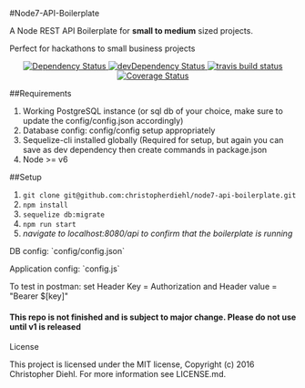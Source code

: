 #Node7-API-Boilerplate
<p>A Node REST API Boilerplate for <b>small to medium</b> sized projects.</p>
<p>Perfect for hackathons to small business projects </p>

<div align="center">
  <!-- Dependency Status -->
  <a href="https://david-dm.org/CHRISTOPHERDIEHL/node7-api-boilerplate">
    <img src="https://david-dm.org/CHRISTOPHERDIEHL/node7-api-boilerplate.svg" alt="Dependency Status" />
  </a>
  <!-- devDependency Status -->
  <a href="https://david-dm.org/CHRISTOPHERDIEHL/node7-api-boilerplate#info=devDependencies">
    <img src="https://david-dm.org/CHRISTOPHERDIEHL/node7-api-boilerplate/dev-status.svg" alt="devDependency Status" />
  </a>
  <!--Build Status -->
  <a href="https://travis-ci.org/christopherdiehl/node7-api-boilerplate/branches">
    <img src="https://travis-ci.org/christopherdiehl/node7-api-boilerplate.svg?branch=master" alt="travis build status" />
  </a>
  <!--Test Coverage -->
  <a href='https://coveralls.io/github/christopherdiehl/node7-api-boilerplate?branch=master'><img src='https://coveralls.io/repos/github/christopherdiehl/node7-api-boilerplate/badge.svg?branch=master' alt='Coverage Status' /></a>

</div>

##Requirements
1. Working PostgreSQL instance (or sql db of your choice, make sure to update the config/config.json accordingly)
1. Database config: config/config setup appropriately
1. Sequelize-cli installed globally (Required for setup, but again you can save as dev dependency then create commands in package.json
1. Node >= v6

##Setup
1. `git clone git@github.com:christopherdiehl/node7-api-boilerplate.git`
1. `npm install`
1. `sequelize db:migrate`
1. `npm run start`
1. *navigate to localhost:8080/api to confirm that the boilerplate is running*


<p>DB config: `config/config.json`</p>
<p>Application config: `config.js`</p>
<p>To test in postman: set Header Key = Authorization and Header value = "Bearer $[key]"</p>

<h4>This repo is not finished and is subject to major change. Please do not use until v1 is released</h4>

License

This project is licensed under the MIT license, Copyright (c) 2016 Christopher Diehl. For more information see LICENSE.md.
